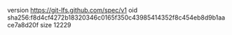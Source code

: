 version https://git-lfs.github.com/spec/v1
oid sha256:f8d4cf4272b18320346c0165f350c43985414352f8c454eb8d9b1aace7a8d20f
size 12229

